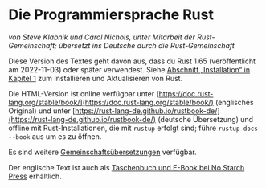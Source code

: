 # Die Programmiersprache Rust

*von Steve Klabnik und Carol Nichols, unter Mitarbeit der Rust-Gemeinschaft;*
*übersetzt ins Deutsche durch die Rust-Gemeinschaft*

Diese Version des Textes geht davon aus, dass du Rust 1.65 (veröffentlicht am
2022-11-03) oder später verwendest. Siehe [Abschnitt „Installation“ in Kapitel
1][install1] zum Installieren und Aktualisieren von Rust.

Die HTML-Version ist online verfügbar unter
[https://doc.rust-lang.org/stable/book/](https://doc.rust-lang.org/stable/book/)
(englisches Original) und unter
[https://rust-lang-de.github.io/rustbook-de/](https://rust-lang-de.github.io/rustbook-de/)
(deutsche Übersetzung) und offline mit Rust-Installationen, die mit `rustup`
erfolgt sind; führe `rustup docs --book` aus um es zu öffnen.

Es sind weitere [Gemeinschaftsübersetzungen][translations] verfügbar.

Der englische Text ist auch als [Taschenbuch und E-Book bei No Starch
Press][nsprust] erhältlich.

[install1]: ch01-01-installation.html
[nsprust]: https://nostarch.com/rust-programming-language-2nd-edition
[translations]: appendix-06-translation.html
